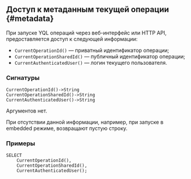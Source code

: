 ## Доступ к метаданным текущей операции {#metadata}

При запуске YQL операций через веб-интерфейс или HTTP API, предоставляется доступ к следующей информации:

* `CurrentOperationId()` — приватный идентификатор операции;
* `CurrentOperationSharedId()` — публичный идентификатор операции;
* `CurrentAuthenticatedUser()` — логин текущего пользователя.

### Сигнатуры

```yql
CurrentOperationId()->String
CurrentOperationSharedId()->String
CurrentAuthenticatedUser()->String
```

Аргументов нет.

При отсутствии данной информации, например, при запуске в embedded режиме, возвращают пустую строку.

### Примеры

```yql
SELECT
    CurrentOperationId(),
    CurrentOperationSharedId(),
    CurrentAuthenticatedUser();
```
